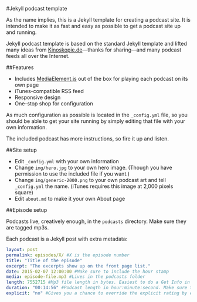 #Jekyll podcast template

As the name implies, this is a Jekyll template for creating a podcast site. It is intended to make it as fast and easy as possible to get a podcast site up and running.

Jekyll podcast template is based on the standard Jekyll template and lifted many ideas from [Kinoskopie.de](https://github.com/lnwdr/kinoskopie.de)—thanks for sharing—and many podcast feeds all over the Internet.

##Features

* Includes [MediaElement.js][me] out of the box for playing each podcast on its own page
* iTunes-compatible RSS feed
* Responsive design
* One-stop shop for configuration

As much configuration as possible is located in the ```_config.yml``` file, so you should be able to get your site running by simply editing that file with your own information.

The included podcast has more instructions, so fire it up and listen.

##Site setup

* Edit ```_config.yml``` with your own information
* Change ```img/hero.jpg``` to your own hero image. (Though you have permission to use the included file if you want.)
* Change ```img/generic-2000.png``` to your own podcast art and tell ```_config.yml``` the name. (iTunes requires this image at 2,000 pixels square)
* Edit ```about.md``` to make it your own About page

##Episode setup

Podcasts live, creatively enough, in the ```podcasts``` directory. Make sure they are tagged mp3s.

Each podcast is a Jekyll post with extra metadata:

```yaml
layout: post
permalink: episodes/X/ #X is the episode number
title: "Title of the episode"
excerpt: "The excerpts show up on the front page list."
date: 2015-02-07 12:00:00 #Make sure to include the hour stamp
media: episode-file.mp3 #Lives in the podcasts folder
length: 7552715 #Mp3 file length in bytes. Easiest to do a Get Info in the Finder if you're on a Mac
duration: "00:14:56" #Podcast length in hour:minute:second. Make sure to put the quotes
explicit: "no" #Gives you a chance to override the explicit rating by episode
```


[me]:http://mediaelementjs.com